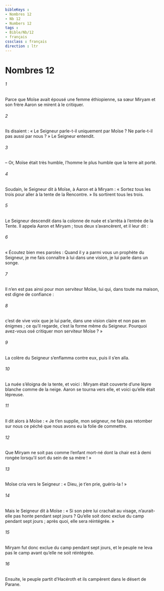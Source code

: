 ```yaml
---
bibleKeys : 
- Nombres 12
- Nb 12
- Numbers 12
tags : 
- Bible/Nb/12
- français
cssclass : français
direction : ltr
---
```


# Nombres 12

###### 1
Parce que Moïse avait épousé une femme éthiopienne, sa sœur Miryam et son frère Aaron se mirent à le critiquer.
###### 2
Ils disaient : « Le Seigneur parle-t-il uniquement par Moïse ? Ne parle-t-il pas aussi par nous ? » Le Seigneur entendit.
###### 3
– Or, Moïse était très humble, l’homme le plus humble que la terre ait porté.
###### 4
Soudain, le Seigneur dit à Moïse, à Aaron et à Miryam : « Sortez tous les trois pour aller à la tente de la Rencontre. » Ils sortirent tous les trois.
###### 5
Le Seigneur descendit dans la colonne de nuée et s’arrêta à l’entrée de la Tente. Il appela Aaron et Miryam ; tous deux s’avancèrent, et il leur dit :
###### 6
« Écoutez bien mes paroles : Quand il y a parmi vous un prophète du Seigneur, je me fais connaître à lui dans une vision, je lui parle dans un songe.
###### 7
Il n’en est pas ainsi pour mon serviteur Moïse, lui qui, dans toute ma maison, est digne de confiance :
###### 8
c’est de vive voix que je lui parle, dans une vision claire et non pas en énigmes ; ce qu’il regarde, c’est la forme même du Seigneur. Pourquoi avez-vous osé critiquer mon serviteur Moïse ? »
###### 9
La colère du Seigneur s’enflamma contre eux, puis il s’en alla.
###### 10
La nuée s’éloigna de la tente, et voici : Miryam était couverte d’une lèpre blanche comme de la neige. Aaron se tourna vers elle, et voici qu’elle était lépreuse.
###### 11
Il dit alors à Moïse : « Je t’en supplie, mon seigneur, ne fais pas retomber sur nous ce péché que nous avons eu la folie de commettre.
###### 12
Que Miryam ne soit pas comme l’enfant mort-né dont la chair est à demi rongée lorsqu’il sort du sein de sa mère ! »
###### 13
Moïse cria vers le Seigneur : « Dieu, je t’en prie, guéris-la ! »
###### 14
Mais le Seigneur dit à Moïse : « Si son père lui crachait au visage, n’aurait-elle pas honte pendant sept jours ? Qu’elle soit donc exclue du camp pendant sept jours ; après quoi, elle sera réintégrée. »
###### 15
Miryam fut donc exclue du camp pendant sept jours, et le peuple ne leva pas le camp avant qu’elle ne soit réintégrée.
###### 16
Ensuite, le peuple partit d’Hacéroth et ils campèrent dans le désert de Parane.
